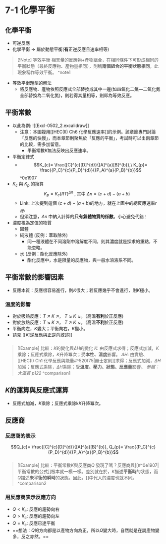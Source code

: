 # 7-1 化學平衡
## 化學平衡
- 可逆反應
- 化學平衡 $\rightarrow$ 屬於動態平衡(**有**正逆反應且速率相等)
> [!Note] 等效平衡
> 相異量的反應物+產物組合，在相同條件下可形成相同的平衡狀態（最終反應物、產物量相同），則稱**兩個組合的平衡狀態相同**，此現象稱作等效平衡。
^note1

- 等效平衡題型的解法
	- 將反應物、產物依照反應式全部替換成其中一邊(如四氧化二氮—二氧化氮全部替換為二氧化氮)，則若得其量相等，則即為等效反應。
## 平衡常數
- 以此為例: ![[Excl-0502_2.excalidraw]]
	- 注意：本圖複用[[HEC(II) Ch6 化學反應速率]]的示例。該章節專門討論「反應的快慢」，而本章節則聚焦於「反應的平衡」，考試時可以出兩章節的比較，需多加留意。
		- 平衡常數$K$無法反映出反應速率。
- 平衡定律式
	- $$K_{c}= \frac{[C]^{c}[D]^{d}}{[A]^{a}[B]^{b}},\ K_{p}= \frac{{P_C}^{c}{P_D}^{d}}{{P_A}^{a}{P_B}^{b}}$$ ^0e1907
- $K_c$ 與 $K_p$ 的換算 $$K_p = K_c (RT)^{\Delta n} \text{ , 其中 } \Delta n = (c+d) - (a+b)$$
	- Link: 上次提到這個 $(c+d) - (a+b)$的地方，就在上圖中的總反應速率$r_總$。
	- 但須注意，$\Delta n$ 中納入計算的**只有氣體物質的係數**。小心避免代錯！
- 濃度視為定值的物質
	- 固體
	- 純液體 (反例：萃取除外)
		- 同一種液體在不同溶劑中溶解度不同，則其濃度就是探求的重點，不能忽略。
	- 水 (反例：酯化反應除外) 
		- 酯化反應中，水是限量的反應物，與一般水溶液系不同。
## 平衡常數的影響因素
- 反應本質：反應很容易進行，則$K$很大；若反應幾乎不會進行，則$K$極小。
### 溫度的影響
- 對於吸熱反應：$T$ ↗︎ $K$ ↗︎， $T$ ↘︎ $K$ ↘︎。（高溫**有利**於正反應)
- 對於放熱反應：$T$ ↘︎ $K$ ↗︎， $T$ ↗︎ $K$ ↘︎。（高溫**不利**於正反應)
- 平衡向左，$K$變大；平衡向右，$K$變小。
- 請見 [[可逆反應與正逆向敘述]]

### 
> [!Example] 比較：$K$的變化與$\Delta H$的變化
> $K$: 由反應式求得；反應式加減，$K$乘除；反應式乘除，$K$升降冪次；受**本性、溫度**影響。
> $\Delta H$: 由實驗、[[HEC(I) Ch1 化學反應與能量#^520f75|赫士定則]]求得；反應式加減，$\Delta H$加減；反應式乘除，$\Delta H$乘除；受**溫度、壓力、狀態、反應量**影響。
> *參照：大滿貫 p122*
^comparison1
## $K$的運算與反應式運算
- 反應式加減，$K$乘除；反應式乘除k$K$升降冪次。
## 反應商
### 反應商的表示 
$$Q_{c}= \frac{[C]^{c}[D]^{d}}{[A]^{a}[B]^{b}}, Q_{p}= \frac{{P_C}^{c}{P_D}^{d}}{{P_A}^{a}{P_B}^{b}}$$

### 
> [!Example] 比較：平衡常數$K$與反應商$Q$
> 發現了嗎？反應商與[[#^0e1907|平衡常數的公式]]根本就一模一樣。差別就在於，$K$描述**平衡時**的狀態，而$Q$描述**未平衡的瞬時**的狀態。因此，$[ ]$中代入的濃度也就不同。
^comparison2
### 用反應商表示反應方向
- $Q<K_c$: 反應的趨勢向右
- $Q>K_c$: 反應的趨勢向左
- $Q=K_c$: 反應已達平衡
- ==想法：$Q$的方向都是以產物方向為正，所以$Q$變大時，自然就是在說產物變多，反之亦然。==
